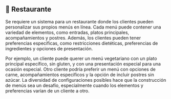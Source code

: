 ## 🍱 Restaurante

Se requiere un sistema para un restaurante donde los clientes pueden personalizar sus propios menús en línea. Cada menú puede contener una variedad de elementos, como entradas, platos principales, acompañamientos y postres. Además, los clientes pueden tener preferencias específicas, como restricciones dietéticas, preferencias de ingredientes y opciones de presentación.

Por ejemplo, un cliente puede querer un menú vegetariano con un plato principal específico, sin gluten, y con una presentación especial para una ocasión especial. Otro cliente podría preferir un menú con opciones de carne, acompañamientos específicos y la opción de incluir postres sin azúcar. La diversidad de configuraciones posibles hace que la construcción de menús sea un desafío, especialmente cuando los elementos y preferencias varían de un cliente a otro.